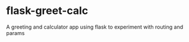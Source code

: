 # flask-greet-calc

A greeting and calculator app using flask to experiment with routing and params
